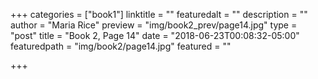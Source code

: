 +++
categories = ["book1"]
linktitle = ""
featuredalt = ""
description = ""
author = "Maria Rice"
preview = "img/book2_prev/page14.jpg"
type = "post"
title = "Book 2, Page 14"
date = "2018-06-23T00:08:32-05:00"
featuredpath = "img/book2/page14.jpg"
featured = ""

+++

